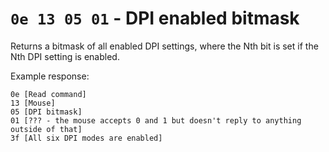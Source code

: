 # `0e 13 05 01` - DPI enabled bitmask

Returns a bitmask of all enabled DPI settings, where the Nth bit is set if the Nth DPI setting is enabled.

Example response:
```
0e [Read command]
13 [Mouse]
05 [DPI bitmask]
01 [??? - the mouse accepts 0 and 1 but doesn't reply to anything outside of that]
3f [All six DPI modes are enabled]
```
